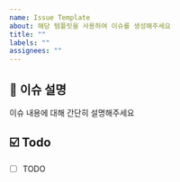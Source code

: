 ```yaml
---
name: Issue Template
about: 해당 템플릿을 사용하여 이슈를 생성해주세요
title: ""
labels: ""
assignees: ""
---
```


## 📌 이슈 설명

이슈 내용에 대해 간단히 설명해주세요

## ☑️ Todo

- [ ] TODO
